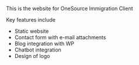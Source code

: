 This is the website for OneSource Immigration Client

Key features include
- Static website
- Contact form with e-mail attachments
- Blog integration with WP
- Chatbot integration
- Design of logo
